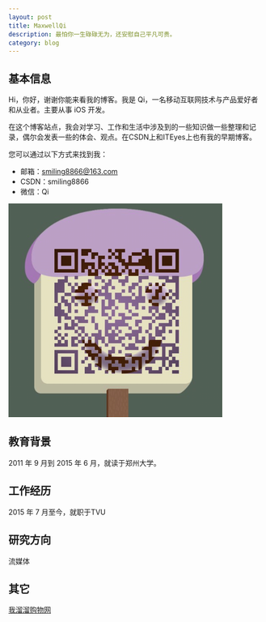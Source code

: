 ```yaml
---
layout: post
title: MaxwellQi
description: 最怕你一生碌碌无为，还安慰自己平凡可贵。
category: blog
---
```


## 基本信息

Hi，你好，谢谢你能来看我的博客。我是 Qi，一名移动互联网技术与产品爱好者和从业者。主要从事 iOS 开发。

在这个博客站点，我会对学习、工作和生活中涉及到的一些知识做一些整理和记录，偶尔会发表一些的体会、观点。在CSDN上和ITEyes上也有我的早期博客。

您可以通过以下方式来找到我：

- 邮箱：smiling8866@163.com
- CSDN：smiling8866
- 微信：Qi

![image](../../images/qrcode-maxwellqi.png)


## 教育背景

2011 年 9 月到 2015 年 6 月，就读于郑州大学。


## 工作经历

2015 年 7 月至今，就职于TVU

## 研究方向

流媒体

## 其它

[我溜溜购物网](http://w66g.com/)